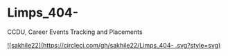 # Limps_404-
CCDU, Career Events Tracking and Placements

[![sakhile22](https://circleci.com/gh/sakhile22/Limps_404-
.svg?style=svg)](https://circleci.com/gh/sakhile22/workflows/Limps_404-)
